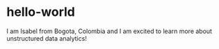 # hello-world
I am Isabel from Bogota, Colombia and I am excited to learn more about unstructured data analytics!
